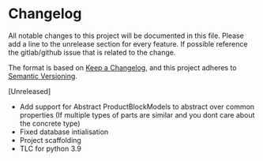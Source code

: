 # Changelog

All notable changes to this project will be documented in this file.
Please add a line to the unrelease section for every feature. If possible
reference the gitlab/github issue that is related to the change.

The format is based on [Keep a Changelog](https://keepachangelog.com/en/1.0.0/),
and this project adheres to [Semantic Versioning](https://semver.org/spec/v2.0.0.html).

[Unreleased]

- Add support for Abstract ProductBlockModels to abstract over common properties (If multiple types of parts are similar and you dont care about the concrete type)
- Fixed database intialisation
- Project scaffolding
- TLC for python 3.9
